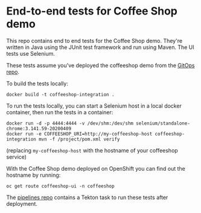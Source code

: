 # End-to-end tests for Coffee Shop demo
This repo contains end to end tests for the Coffee Shop demo. They're written in Java using the JUnit test framework and run using Maven.  The UI tests use Selenium.

These tests assume you've deployed the coffeeshop demo from the [GitOps repo](https://github.com/ibm-icpa-coffeeshop/gitops-dev).

To build the tests locally:

```
docker build -t coffeeshop-integration .
```

To run the tests locally, you can start a Selenium host in a local docker container, then run the tests in a container:

```
docker run -d -p 4444:4444 -v /dev/shm:/dev/shm selenium/standalone-chrome:3.141.59-20200409
docker run -e COFFEESHOP_URI=http://my-coffeeshop-host coffeeshop-integration mvn -f /project/pom.xml verify
```
(replacing `my-coffeeshop-host` with the hostname of your coffeeshop service)

With the Coffee Shop demo deployed on OpenShift you can find out the hostname by running:
```
oc get route coffeeshop-ui -n coffeeshop
```

The [pipelines repo](https://github.com/ibm-icpa-coffeeshop/pipelines) contains a Tekton task to run these tests after deployment. 
